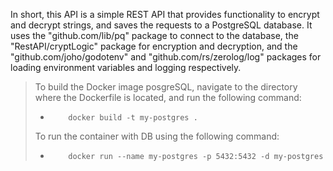 In short, this API is a simple REST API that provides functionality to encrypt and decrypt strings, and saves the requests to a PostgreSQL database. It uses the "github.com/lib/pq" package to connect to the database, the "RestAPI/cryptLogic" package for encryption and decryption, and the "github.com/joho/godotenv" and "github.com/rs/zerolog/log" packages for loading environment variables and logging respectively.


> To build the Docker image posgreSQL, navigate to the directory where the Dockerfile is located, and run the following command:
>-         docker build -t my-postgres .
> To run the container with DB using the following command:
>-         docker run --name my-postgres -p 5432:5432 -d my-postgres

